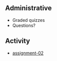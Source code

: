 ## Administrative
- Graded quizzes
- Questions?

## Activity
- [assignment-02](../../../../assignment-02)

